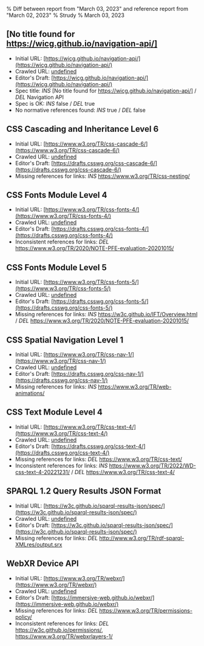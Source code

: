 % Diff between report from "March 03, 2023" and reference report from "March 02, 2023"
% Strudy
% March 03, 2023

## [No title found for https://wicg.github.io/navigation-api/]

- Initial URL: [https://wicg.github.io/navigation-api/](https://wicg.github.io/navigation-api/)
- Crawled URL: [undefined](undefined)
- Editor's Draft: [https://wicg.github.io/navigation-api/](https://wicg.github.io/navigation-api/)
- Spec title: *INS* [No title found for https://wicg.github.io/navigation-api/] / *DEL* Navigation API
- Spec is OK: *INS* false / *DEL* true
- No normative references found: *INS* true / *DEL* false


## CSS Cascading and Inheritance Level 6

- Initial URL: [https://www.w3.org/TR/css-cascade-6/](https://www.w3.org/TR/css-cascade-6/)
- Crawled URL: [undefined](undefined)
- Editor's Draft: [https://drafts.csswg.org/css-cascade-6/](https://drafts.csswg.org/css-cascade-6/)
- Missing references for links: *INS* https://www.w3.org/TR/css-nesting/


## CSS Fonts Module Level 4

- Initial URL: [https://www.w3.org/TR/css-fonts-4/](https://www.w3.org/TR/css-fonts-4/)
- Crawled URL: [undefined](undefined)
- Editor's Draft: [https://drafts.csswg.org/css-fonts-4/](https://drafts.csswg.org/css-fonts-4/)
- Inconsistent references for links: *DEL* https://www.w3.org/TR/2020/NOTE-PFE-evaluation-20201015/


## CSS Fonts Module Level 5

- Initial URL: [https://www.w3.org/TR/css-fonts-5/](https://www.w3.org/TR/css-fonts-5/)
- Crawled URL: [undefined](undefined)
- Editor's Draft: [https://drafts.csswg.org/css-fonts-5/](https://drafts.csswg.org/css-fonts-5/)
- Missing references for links: *INS* https://w3c.github.io/IFT/Overview.html / *DEL* https://www.w3.org/TR/2020/NOTE-PFE-evaluation-20201015/


## CSS Spatial Navigation Level 1

- Initial URL: [https://www.w3.org/TR/css-nav-1/](https://www.w3.org/TR/css-nav-1/)
- Crawled URL: [undefined](undefined)
- Editor's Draft: [https://drafts.csswg.org/css-nav-1/](https://drafts.csswg.org/css-nav-1/)
- Missing references for links: *INS* https://www.w3.org/TR/web-animations/


## CSS Text Module Level 4

- Initial URL: [https://www.w3.org/TR/css-text-4/](https://www.w3.org/TR/css-text-4/)
- Crawled URL: [undefined](undefined)
- Editor's Draft: [https://drafts.csswg.org/css-text-4/](https://drafts.csswg.org/css-text-4/)
- Missing references for links: *DEL* https://www.w3.org/TR/css-text/
- Inconsistent references for links: *INS* https://www.w3.org/TR/2022/WD-css-text-4-20221231/ / *DEL* https://www.w3.org/TR/css-text-4/


## SPARQL 1.2 Query Results JSON Format

- Initial URL: [https://w3c.github.io/sparql-results-json/spec/](https://w3c.github.io/sparql-results-json/spec/)
- Crawled URL: [undefined](undefined)
- Editor's Draft: [https://w3c.github.io/sparql-results-json/spec/](https://w3c.github.io/sparql-results-json/spec/)
- Missing references for links: *DEL* http://www.w3.org/TR/rdf-sparql-XMLres/output.srx


## WebXR Device API

- Initial URL: [https://www.w3.org/TR/webxr/](https://www.w3.org/TR/webxr/)
- Crawled URL: [undefined](undefined)
- Editor's Draft: [https://immersive-web.github.io/webxr/](https://immersive-web.github.io/webxr/)
- Missing references for links: *DEL* https://www.w3.org/TR/permissions-policy/
- Inconsistent references for links: *DEL* https://w3c.github.io/permissions/, https://www.w3.org/TR/webxrlayers-1/




